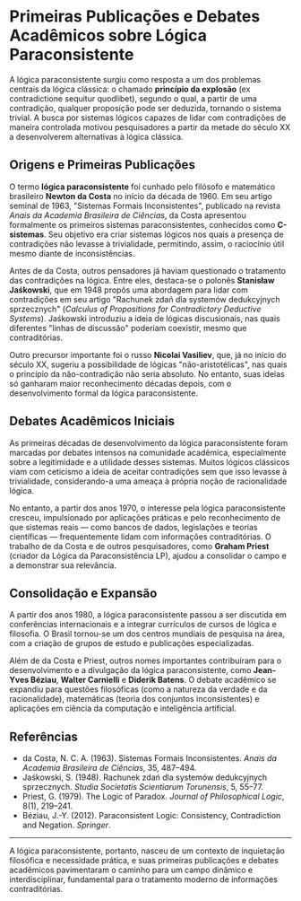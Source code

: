 # Primeiras Publicações e Debates Acadêmicos sobre Lógica Paraconsistente

A lógica paraconsistente surgiu como resposta a um dos problemas centrais da lógica clássica: o chamado **princípio da explosão** (ex contradictione sequitur quodlibet), segundo o qual, a partir de uma contradição, qualquer proposição pode ser deduzida, tornando o sistema trivial. A busca por sistemas lógicos capazes de lidar com contradições de maneira controlada motivou pesquisadores a partir da metade do século XX a desenvolverem alternativas à lógica clássica.

## Origens e Primeiras Publicações

O termo **lógica paraconsistente** foi cunhado pelo filósofo e matemático brasileiro **Newton da Costa** no início da década de 1960. Em seu artigo seminal de 1963, "Sistemas Formais Inconsistentes", publicado na revista *Anais da Academia Brasileira de Ciências*, da Costa apresentou formalmente os primeiros sistemas paraconsistentes, conhecidos como **C-sistemas**. Seu objetivo era criar sistemas lógicos nos quais a presença de contradições não levasse à trivialidade, permitindo, assim, o raciocínio útil mesmo diante de inconsistências.

Antes de da Costa, outros pensadores já haviam questionado o tratamento das contradições na lógica. Entre eles, destaca-se o polonês **Stanisław Jaśkowski**, que em 1948 propôs uma abordagem para lidar com contradições em seu artigo "Rachunek zdań dla systemów dedukcyjnych sprzecznych" (*Calculus of Propositions for Contradictory Deductive Systems*). Jaśkowski introduziu a ideia de lógicas discusionais, nas quais diferentes "linhas de discussão" poderiam coexistir, mesmo que contraditórias.

Outro precursor importante foi o russo **Nicolai Vasiliev**, que, já no início do século XX, sugeriu a possibilidade de lógicas "não-aristotélicas", nas quais o princípio da não-contradição não seria absoluto. No entanto, suas ideias só ganharam maior reconhecimento décadas depois, com o desenvolvimento formal da lógica paraconsistente.

## Debates Acadêmicos Iniciais

As primeiras décadas de desenvolvimento da lógica paraconsistente foram marcadas por debates intensos na comunidade acadêmica, especialmente sobre a legitimidade e a utilidade desses sistemas. Muitos lógicos clássicos viam com ceticismo a ideia de aceitar contradições sem que isso levasse à trivialidade, considerando-a uma ameaça à própria noção de racionalidade lógica.

No entanto, a partir dos anos 1970, o interesse pela lógica paraconsistente cresceu, impulsionado por aplicações práticas e pelo reconhecimento de que sistemas reais — como bancos de dados, legislações e teorias científicas — frequentemente lidam com informações contraditórias. O trabalho de da Costa e de outros pesquisadores, como **Graham Priest** (criador da Lógica da Paraconsistência LP), ajudou a consolidar o campo e a demonstrar sua relevância.

## Consolidação e Expansão

A partir dos anos 1980, a lógica paraconsistente passou a ser discutida em conferências internacionais e a integrar currículos de cursos de lógica e filosofia. O Brasil tornou-se um dos centros mundiais de pesquisa na área, com a criação de grupos de estudo e publicações especializadas.

Além de da Costa e Priest, outros nomes importantes contribuíram para o desenvolvimento e a divulgação da lógica paraconsistente, como **Jean-Yves Béziau**, **Walter Carnielli** e **Diderik Batens**. O debate acadêmico se expandiu para questões filosóficas (como a natureza da verdade e da racionalidade), matemáticas (teoria dos conjuntos inconsistentes) e aplicações em ciência da computação e inteligência artificial.

## Referências

- da Costa, N. C. A. (1963). Sistemas Formais Inconsistentes. *Anais da Academia Brasileira de Ciências*, 35, 487–494.
- Jaśkowski, S. (1948). Rachunek zdań dla systemów dedukcyjnych sprzecznych. *Studia Societatis Scientiarum Torunensis*, 5, 55–77.
- Priest, G. (1979). The Logic of Paradox. *Journal of Philosophical Logic*, 8(1), 219–241.
- Béziau, J.-Y. (2012). Paraconsistent Logic: Consistency, Contradiction and Negation. *Springer*.

___

A lógica paraconsistente, portanto, nasceu de um contexto de inquietação filosófica e necessidade prática, e suas primeiras publicações e debates acadêmicos pavimentaram o caminho para um campo dinâmico e interdisciplinar, fundamental para o tratamento moderno de informações contraditórias.